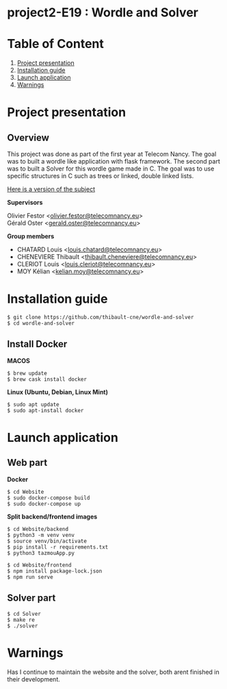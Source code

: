 # project2-E19 : Wordle and Solver

# Table of Content

1. [Project presentation](#project-presentation)
2. [Installation guide](#installation-guide)
3. [Launch application](#launch-application)
4. [Warnings](#warnings)


# Project presentation

## Overview
This project was done as part of the first year at Telecom Nancy. The goal was to built a wordle like application with flask framework. The second part was to built a Solver for this wordle game made in C. The goal was to use specific structures in C such as trees or linked, double linked lists.

[Here is a version of the subject](./Documents/Projet_P2I2_S2_2122_DP.pdf)

**Supervisors**

Olivier Festor <<olivier.festor@telecomnancy.eu>>  
Gérald Oster <<gerald.oster@telecomnancy.eu>>


**Group members**

* CHATARD Louis <<louis.chatard@telecomnancy.eu>>
* CHENEVIERE Thibault <<thibault.cheneviere@telecomnancy.eu>>
* CLERIOT Louis <<louis.cleriot@telecomnancy.eu>>
* MOY Kélian <<kelian.moy@telecomnancy.eu>>

# Installation guide

``` shell
$ git clone https://github.com/thibault-cne/wordle-and-solver
$ cd wordle-and-solver
```

## Install Docker

**MACOS**

``` shell
$ brew update
$ brew cask install docker
```

**Linux (Ubuntu, Debian, Linux Mint)**

``` shell
$ sudo apt update
$ sudo apt-install docker
```

# Launch application

## Web part

**Docker**

``` shell
$ cd Website
$ sudo docker-compose build
$ sudo docker-compose up
```

**Split backend/frontend images**

``` shell
$ cd Website/backend
$ python3 -m venv venv
$ source venv/bin/activate
$ pip install -r requirements.txt
$ python3 tazmouApp.py
```

``` shell
$ cd Website/frontend
$ npm install package-lock.json
$ npm run serve
```

## Solver part
``` shell
$ cd Solver
$ make re
$ ./solver
```


# Warnings
Has I continue to maintain the website and the solver, both arent finished in their development.

